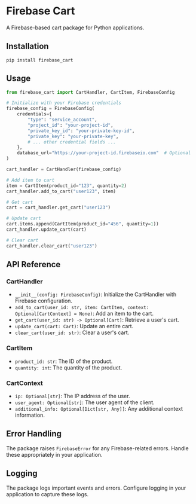 # Firebase Cart

A Firebase-based cart package for Python applications.

## Installation

```
pip install firebase_cart
```

## Usage

```python
from firebase_cart import CartHandler, CartItem, FirebaseConfig

# Initialize with your Firebase credentials
firebase_config = FirebaseConfig(
    credentials={
        "type": "service_account",
        "project_id": "your-project-id",
        "private_key_id": "your-private-key-id",
        "private_key": "your-private-key",
        # ... other credential fields ...
    },
    database_url="https://your-project-id.firebaseio.com"  # Optional
)

cart_handler = CartHandler(firebase_config)

# Add item to cart
item = CartItem(product_id="123", quantity=2)
cart_handler.add_to_cart("user123", item)

# Get cart
cart = cart_handler.get_cart("user123")

# Update cart
cart.items.append(CartItem(product_id="456", quantity=1))
cart_handler.update_cart(cart)

# Clear cart
cart_handler.clear_cart("user123")
```

## API Reference

### CartHandler

* `__init__(config: FirebaseConfig)`: Initialize the CartHandler with Firebase configuration.
* `add_to_cart(user_id: str, item: CartItem, context: Optional[CartContext] = None)`: Add an item to the cart.
* `get_cart(user_id: str) -> Optional[Cart]`: Retrieve a user's cart.
* `update_cart(cart: Cart)`: Update an entire cart.
* `clear_cart(user_id: str)`: Clear a user's cart.

### CartItem

* `product_id: str`: The ID of the product.
* `quantity: int`: The quantity of the product.


### CartContext

* `ip: Optional[str]`: The IP address of the user.
* `user_agent: Optional[str]`: The user agent of the client.
* `additional_info: Optional[Dict[str, Any]]`: Any additional context information.

## Error Handling

The package raises `FirebaseError` for any Firebase-related errors. Handle these appropriately in your application.

## Logging

The package logs important events and errors. Configure logging in your application to capture these logs.